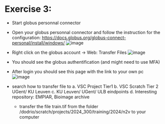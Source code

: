 # Exercise 3:
- Start globus personnal connector
- Open your globus personnal connector and follow the instruction for the configuration: https://docs.globus.org/globus-connect-personal/install/windows/
![image](https://github.com/user-attachments/assets/ef8db72b-91de-4909-ae48-d7373c767d40)
- Right click on the globus account -> Web: Transfer Files
  ![image](https://github.com/user-attachments/assets/4dd7c420-c0b7-442a-8e07-40fe2d708d3a)
- You should see the globus authentification (and might need to use MFA)
- After login you should see this page with the link to your own pc
  ![image](https://github.com/user-attachments/assets/d5c12a8a-359d-4908-bd54-78a4f080102d)

- search how to transfer file to a. VSC Project Tier1
  b. VSC Scratch Tier 2 UGent/ KU Leuven
  c. KU Leuven/ UGent/ ULB eindpoints
  d. Interesting repository: EMPIAR, Bioimage archive

  - transfer the file train.tif from the folder /dodrio/scratch/projects/2024_300/training/2024/n2v to your computer
  
